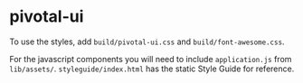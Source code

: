 pivotal-ui
==========
To use the styles, add `build/pivotal-ui.css` and `build/font-awesome.css`.



For the javascript components you will need to include `application.js` from `lib/assets/`.
`styleguide/index.html` has the static Style Guide for reference.
